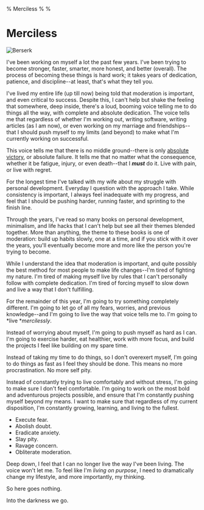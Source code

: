 % Merciless
%
%

# Merciless

![Berserk][]

I've been working on myself a lot the past few years. I've been trying to become
stronger, faster, smarter, more honest, and better (overall). The process of
becoming these things is hard work; it takes years of dedication, patience, and
discipline--at least, that's what they tell you.

I've lived my entire life (up till now) being told that moderation is important,
and even critical to success. Despite this, I can't help but shake the feeling
that somewhere, deep inside, there's a loud, booming voice telling me to do
things all the way, with complete and absolute dedication. The voice tells me
that regardless of whether I'm working out, writing software, writing articles
(as I am now), or even working on my marriage and friendships--that I should
push myself to my limits (and beyond) to make what I'm currently working on
successful.

This voice tells me that there is no middle ground--there is only [absolute
victory][], or absolute failure. It tells me that no matter what the
consequence, whether it be fatigue, injury, or even death--that I ***must*** do
it. Live with pain, or live with regret.

For the longest time I've talked with my wife about my struggle with personal
development. Everyday I question with the approach I take. While consistency is
important, I always feel inadequate with my progress, and feel that I should be
pushing harder, running faster, and sprinting to the finish line.

Through the years, I've read so many books on personal development, minimalism,
and life hacks that I can't help but see all their themes blended together. More
than anything, the theme to these books is one of moderation: build up habits
slowly, one at a time, and if you stick with it over the years, you'll
eventually become more and more like the person you're trying to become.

While I understand the idea that moderation is important, and quite possibly the
best method for most people to make life changes--I'm tired of fighting my
nature. I'm tired of making myself live by rules that I can't personally follow
with complete dedication. I'm tired of forcing myself to slow down and live a
way that I don't fulfilling.

For the remainder of this year, I'm going to try something completely different.
I'm going to let go of all my fears, worries, and previous knowledge--and I'm
going to live the way that voice tells me to. I'm going to *live **mercilessly*.

Instead of worrying about myself, I'm going to push myself as hard as I can. I'm
going to exercise harder, eat healthier, work with more focus, and build the
projects I feel like building on my spare time.

Instead of taking my time to do things, so I don't overexert myself, I'm going
to do things as fast as I feel they should be done. This means no more
procrastination. No more self pity. 

Instead of constantly trying to live comfortably and without stress, I'm going
to make sure I don't feel comfortable. I'm going to work on the most bold and
adventurous projects possible, and ensure that I'm constantly pushing myself
beyond my means. I want to make sure that regardless of my current disposition,
I'm constantly growing, learning, and living to the fullest.

-   Execute fear.
-   Abolish doubt.
-   Eradicate anxiety.
-   Slay pity.
-   Ravage concern.
-   Obliterate moderation.

Deep down, I feel that I can no longer live the way I've been living. The voice
won't let me. To feel like I'm *living on purpose*, I need to dramatically
change my lifestyle, and more importantly, my thinking.

So here goes nothing.

Into the darkness we go.

  [Berserk]: http://getfile5.posterous.com/getfile/files.posterous.com/temp-2012-02-18/sjIczFItFDiwIcEECkfwyAspiblsGEwDmAngrskaeECnssjfJmEHEjFbHCnz/berserk.jpg.scaled696.jpg
  [absolute victory]: http://rdegges.com/absolute-victory "Absolute Victory"

